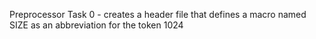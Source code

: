 Preprocessor
Task 0 - creates a header file that defines a macro named SIZE as an abbreviation for the token 1024
